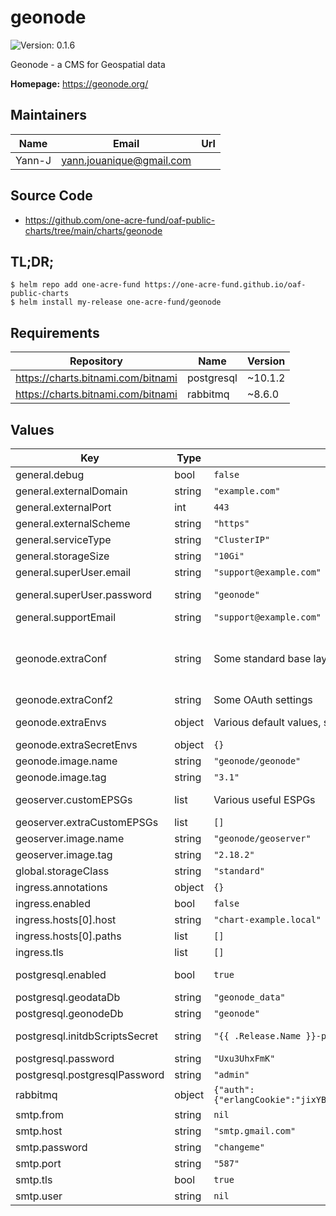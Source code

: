 # geonode



![Version: 0.1.6](https://img.shields.io/badge/Version-0.1.6-informational?style=flat-square) 

Geonode - a CMS for Geospatial data

**Homepage:** <https://geonode.org/>

## Maintainers

| Name | Email | Url |
| ---- | ------ | --- |
| Yann-J | yann.jouanique@gmail.com |  |

## Source Code

* <https://github.com/one-acre-fund/oaf-public-charts/tree/main/charts/geonode>

## TL;DR;

```console
$ helm repo add one-acre-fund https://one-acre-fund.github.io/oaf-public-charts
$ helm install my-release one-acre-fund/geonode
```

## Requirements

| Repository | Name | Version |
|------------|------|---------|
| https://charts.bitnami.com/bitnami | postgresql | ~10.1.2 |
| https://charts.bitnami.com/bitnami | rabbitmq | ~8.6.0 |

## Values

| Key | Type | Default | Description |
|-----|------|---------|-------------|
| general.debug | bool | `false` | activates various debug logs |
| general.externalDomain | string | `"example.com"` | Public domain used to access the application |
| general.externalPort | int | `443` | Public-facing port used to access the application |
| general.externalScheme | string | `"https"` | Public-facing protocol used to access the application |
| general.serviceType | string | `"ClusterIP"` | `ClusterIP` / `LoadBalancer` / `NodePort` |
| general.storageSize | string | `"10Gi"` | Volume storage size to request |
| general.superUser.email | string | `"support@example.com"` | Email address for `admin` user |
| general.superUser.password | string | `"geonode"` | Password for initial `admin` user - This user will have access to geonode UI but also the built-in Django admin interface (/admin) |
| general.supportEmail | string | `"support@example.com"` | Support email visible to users |
| geonode.extraConf | string | Some standard base layers | Configuration to append to `settings.py` Can be used to configure new base maps or any other setting from https://github.com/GeoNode/geonode/blob/master/geonode/settings.py For base maps available in MapStore, see https://github.com/geosolutions-it/MapStore2/blob/master/web/client/utils/ConfigProvider.js |
| geonode.extraConf2 | string | Some OAuth settings | Same as `extraConf` but can be overridden separately |
| geonode.extraEnvs | object | Various default values, see `values.yaml` | Use this to pass any env to `geonode` container See https://docs.geonode.org/en/master/basic/settings/index.html |
| geonode.extraSecretEnvs | object | `{}` | Same as `extraEnvs` but passed as a secret |
| geonode.image.name | string | `"geonode/geonode"` | Geonode image name |
| geonode.image.tag | string | `"3.1"` | Geonode image tag |
| geoserver.customEPSGs | list | Various useful ESPGs | List of custom ESPG definitions to add to Geoserver configuration - see https://docs.geoserver.org/stable/en/user/configuration/crshandling/customcrs.html |
| geoserver.extraCustomEPSGs | list | `[]` | Same as `customEPSGs` but can be overridden separately |
| geoserver.image.name | string | `"geonode/geoserver"` | `geoserver` image name |
| geoserver.image.tag | string | `"2.18.2"` | `geoserver` image tag |
| global.storageClass | string | `"standard"` | Will be used by this and all subcharts for all volumes |
| ingress.annotations | object | `{}` | Ingress annotations table |
| ingress.enabled | bool | `false` | Ingress enabled? |
| ingress.hosts[0].host | string | `"chart-example.local"` |  |
| ingress.hosts[0].paths | list | `[]` |  |
| ingress.tls | list | `[]` | Ingress tls settings |
| postgresql.enabled | bool | `true` | Install Postgres? See See https://artifacthub.io/packages/helm/bitnami/postgresql for docs on all Postgres values |
| postgresql.geodataDb | string | `"geonode_data"` | Postgres database AND user name for geoserver |
| postgresql.geonodeDb | string | `"geonode"` | Postgres database AND user name for geonode |
| postgresql.initdbScriptsSecret | string | `"{{ .Release.Name }}-postgres-init"` | Name of secret containing Postgres init script - will only be run on first deployment! Will be evaluated as a template |
| postgresql.password | string | `"Uxu3UhxFmK"` | Application password for both geonodeDb and geodataDb users |
| postgresql.postgresqlPassword | string | `"admin"` |  |
| rabbitmq | object | `{"auth":{"erlangCookie":"jixYBsiZ9RivaLXC02pTwGjvIo0nHtVu","password":"3asgDlgwN7","username":"user"}}` | RbbitMQ Settings - see https://artifacthub.io/packages/helm/bitnami/rabbitmq |
| smtp.from | string | `nil` | SMTP "from" address |
| smtp.host | string | `"smtp.gmail.com"` | SMTP host name |
| smtp.password | string | `"changeme"` | SMTP password |
| smtp.port | string | `"587"` | SMTP port |
| smtp.tls | bool | `true` | Use TLS? |
| smtp.user | string | `nil` | SMTP user |